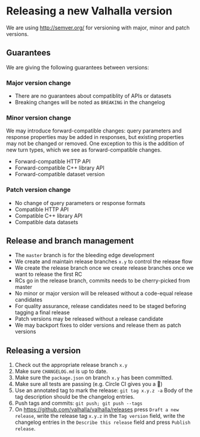 # Releasing a new Valhalla version

We are using http://semver.org/ for versioning with major, minor and patch versions.

## Guarantees

We are giving the following guarantees between versions:

### Major version change

- There are no guarantees about compatiblity of APIs or datasets
- Breaking changes will be noted as `BREAKING` in the changelog

### Minor version change

We may introduce forward-compatible changes: query parameters and response properties may be added in responses, but existing properties may not be changed or removed. One exception to this is the addition of new turn types, which we see as forward-compatible changes.

- Forward-compatible HTTP API
- Forward-compatible C++ library API
- Forward-compatible dataset version

### Patch version change

- No change of query parameters or response formats
- Compatible HTTP API
- Compatible C++ library API
- Compatible data datasets

## Release and branch management

- The `master` branch is for the bleeding edge development
- We create and maintain release branches `x.y` to control the release flow
- We create the release branch once we create release branches once we want to release the first RC
- RCs go in the release branch, commits needs to be cherry-picked from master
- No minor or major version will be released without a code-equal release candidates
- For quality assurance, release candidates need to be staged beforing tagging a final release
- Patch versions may be released without a release candidate
- We may backport fixes to older versions and release them as patch versions

## Releasing a version

1. Check out the appropriate release branch `x.y`
2. Make sure `CHANGELOG.md` is up to date.
3. Make sure the `package.json` on branch `x.y` has been committed.
4. Make sure all tests are passing (e.g. Circle CI gives you a :green_apple:)
5. Use an annotated tag to mark the release: `git tag x.y.z -a` Body of the tag description should be the changelog entries.
6. Push tags and commits: `git push; git push --tags`
7. On https://github.com/valhalla/valhalla/releases press `Draft a new release`,
   write the release tag `x.y.z` in the `Tag version` field, write the changelog entries in the `Describe this release` field
   and press `Publish release`.
